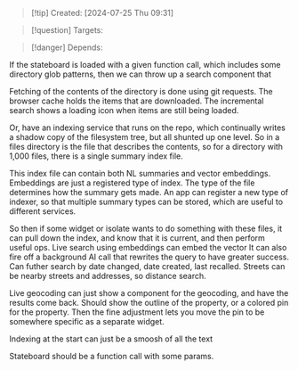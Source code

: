 
>[!tip] Created: [2024-07-25 Thu 09:31]

>[!question] Targets: 

>[!danger] Depends: 

If the stateboard is loaded with a given function call, which includes some directory glob patterns, then we can throw up a search component that 

Fetching of the contents of the directory is done using git requests.
The browser cache holds the items that are downloaded.
The incremental search shows a loading icon when items are still being loaded.

Or, have an indexing service that runs on the repo, which continually writes a shadow copy of the filesystem tree, but all shunted up one level.  So in a files directory is the file that describes the contents, so for a directory with 1,000 files, there is a single summary index file.

This index file can contain both NL summaries and vector embeddings.  Embeddings are just a registered type of index.
The type of the file determines how the summary gets made.
An app can register a new type of indexer, so that multiple summary types can be stored, which are useful to different services.

So then if some widget or isolate wants to do something with these files, it can pull down the index, and know that it is current, and then perform useful ops.
Live search using embeddings can embed the vector
It can also fire off a background AI call that rewrites the query to have greater success.
Can futher search by date changed, date created, last recalled.
Streets can be nearby streets and addresses, so distance search.

Live geocoding can just show a component for the geocoding, and have the results come back.
Should show the outline of the property, or a colored pin for the property.
Then the fine adjustment lets you move the pin to be somewhere specific as a separate widget.

Indexing at the start can just be a smoosh of all the text

Stateboard should be a function call with some params.